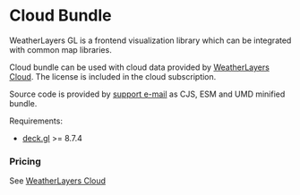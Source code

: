 # Cloud Bundle

WeatherLayers GL is a frontend visualization library which can be integrated with common map libraries.

Cloud bundle can be used with cloud data provided by [WeatherLayers Cloud](../../weatherlayers-cloud/). The license is included in the cloud subscription.

Source code is provided by [support e-mail](https://weatherlayers.com) as CJS, ESM and UMD minified bundle.

Requirements:

* [deck.gl](https://deck.gl) >= 8.7.4

### Pricing

See [WeatherLayers Cloud](../../weatherlayers-cloud/)
